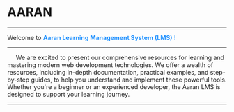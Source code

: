 # AARAN

---

Welcome to <span style="color:DodgerBlue">**Aaran Learning Management System (LMS)** !</span>

---

&nbsp;&nbsp;&nbsp;&nbsp; We are excited to present our comprehensive resources for learning and mastering modern web development technologies.
We offer a wealth of resources, including in-depth documentation, practical examples, and step-by-step guides, 
to help you understand and implement these powerful tools. Whether you're a beginner or an experienced 
developer, the Aaran LMS is designed to support your learning journey.

---
